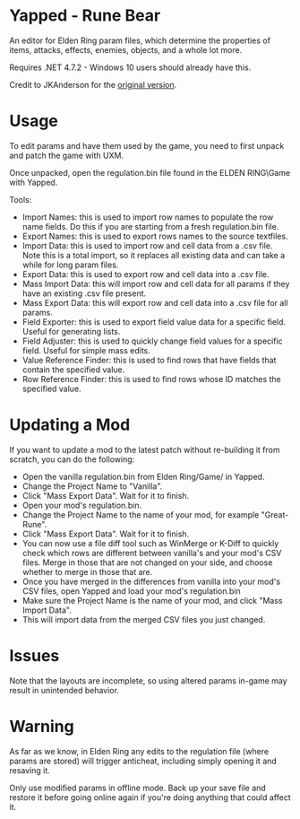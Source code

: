 # Yapped - Rune Bear
An editor for Elden Ring param files, which determine the properties of items, attacks, effects, enemies, objects, and a whole lot more. 

Requires .NET 4.7.2 - Windows 10 users should already have this.

Credit to JKAnderson for the [original version](https://github.com/JKAnderson/Yapped). 

# Usage

To edit params and have them used by the game, you need to first unpack and patch the game with UXM.

Once unpacked, open the regulation.bin file found in the ELDEN RING\Game with Yapped.

Tools:
- Import Names: this is used to import row names to populate the row name fields. Do this if you are starting from a fresh regulation.bin file.
- Export Names: this is used to export rows names to the source textfiles.
- Import Data: this is used to import row and cell data from a .csv file. Note this is a total import, so it replaces all existing data and can take a while for long param files.
- Export Data: this is used to export row and cell data into a .csv file.
- Mass Import Data: this will import row and cell data for all params if they have an existing .csv file present.
- Mass Export Data: this will export row and cell data into a .csv file for all params.
- Field Exporter: this is used to export field value data for a specific field. Useful for generating lists.
- Field Adjuster: this is used to quickly change field values for a specific field. Useful for simple mass edits.
- Value Reference Finder: this is used to find rows that have fields that contain the specified value.
- Row Reference Finder: this is used to find rows whose ID matches the specified value.

# Updating a Mod
If you want to update a mod to the latest patch without re-building it from scratch, you can do the following:
- Open the vanilla regulation.bin from Elden Ring/Game/ in Yapped.
- Change the Project Name to "Vanilla".
- Click "Mass Export Data". Wait for it to finish.
- Open your mod's regulation.bin.
- Change the Project Name to the name of your mod, for example "Great-Rune".
- Click "Mass Export Data". Wait for it to finish.
- You can now use a file diff tool such as WinMerge or K-Diff to quickly check which rows are different between vanilla's and your mod's CSV files. Merge in those that are not changed on your side, and choose whether to merge in those that are.
- Once you have merged in the differences from vanilla into your mod's CSV files, open Yapped and load your mod's regulation.bin
- Make sure the Project Name is the name of your mod, and click "Mass Import Data".
- This will import data from the merged CSV files you just changed.

# Issues
Note that the layouts are incomplete, so using altered params in-game may result in unintended behavior.

# Warning

As far as we know, in Elden Ring any edits to the regulation file (where params are stored) will trigger anticheat, including simply opening it and resaving it.

Only use modified params in offline mode. Back up your save file and restore it before going online again if you're doing anything that could affect it.
